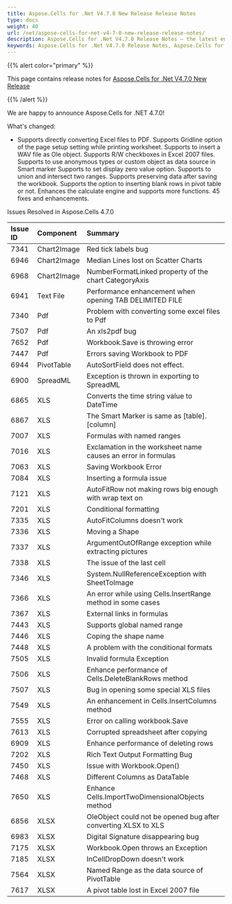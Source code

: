 ```yaml
---
title: Aspose.Cells for .Net V4.7.0 New Release Release Notes
type: docs
weight: 40
url: /net/aspose-cells-for-net-v4-7-0-new-release-release-notes/
description: Aspose.Cells for .Net V4.7.0 Release Notes – the latest enhancements, new features, and fixes.
keywords: Aspose.Cells for .Net V4.7.0 Release Notes, Aspose.Cells for .Net V4.7.0 updates and fixes
---
```


{{% alert color="primary" %}}

This page contains release notes for [Aspose.Cells for .Net V4.7.0 New Release](https://downloads.aspose.com/cells/net/new-releases/aspose.cells-for-.net-v4.7.0-new-release/)

{{% /alert %}}

We are happy to announce Aspose.Cells for .NET 4.7.0!

What's changed:

- Supports directly converting Excel files to PDF.
  Supports Gridline option of the page setup setting while printing worksheet.
  Supports to insert a WAV file as Ole object.
  Supports R/W checkboxes in Excel 2007 files.
  Supports to use anonymous types or custom object as data source in Smart marker
  Supports to set display zero value option.
  Supports to union and intersect two ranges.
  Supports preserving data after saving the workbook.
  Supports the option to inserting blank rows in pivot table or not.
  Enhances the calculate engine and supports more functions.
  45 fixes and enhancements.

Issues Resolved in Aspose.Cells 4.7.0

|**Issue ID** |**Component** |**Summary** |
| :- | :- | :- |
|7341 |Chart2Image |Red tick labels bug |
|6946 |Chart2Image |Median Lines lost on Scatter Charts |
|6968 |Chart2Image |NumberFormatLinked property of the chart CategoryAxis |
|6941 |Text File |Performance enhancement when opening TAB DELIMITED FILE |
|7340 |Pdf |Problem with converting some excel files to Pdf |
|7507 |Pdf |An xls2pdf bug |
|7652 |Pdf |Workbook.Save is throwing error |
|7447 |Pdf |Errors saving Workbook to PDF |
|6944 |PivotTable |AutoSortField does not effect. |
|6900 |SpreadML |Exception is thrown in exporting to SpreadML |
|6865 |XLS |Converts the time string value to DateTime |
|6867 |XLS |The Smart Marker is same as [table].[column]|
|7007 |XLS |Formulas with named ranges |
|7016 |XLS |Exclamation in the worksheet name causes an error in formulas |
|7063 |XLS |Saving Workbook Error |
|7084 |XLS |Inserting a formula issue |
|7121 |XLS |AutoFitRow not making rows big enough with wrap text on |
|7201 |XLS |Conditional formatting |
|7335 |XLS |AutoFitColumns doesn't work |
|7336 |XLS |Moving a Shape |
|7337 |XLS |ArgumentOutOfRange exception while extracting pictures |
|7338 |XLS |The issue of the last cell |
|7346 |XLS |System.NullReferenceException with SheetToImage |
|7366 |XLS |An error while using Cells.InsertRange method in some cases |
|7367 |XLS |External links in formulas |
|7443 |XLS |Supports global named range |
|7446 |XLS |Coping the shape name |
|7448 |XLS |A problem with the conditional formats |
|7505 |XLS |Invalid formula Exception |
|7506 |XLS |Enhance performance of Cells.DeleteBlankRows method |
|7507 |XLS |Bug in opening some special XLS files |
|7549 |XLS |An enhancement in Cells.InsertColumns method |
|7555 |XLS |Error on calling workbook.Save |
|7613 |XLS |Corrupted spreadsheet after copying |
|6909 |XLS |Enhance performance of deleting rows |
|7202 |XLS |Rich Text Output Formatting Bug |
|7450 |XLS |Issue with Workbook.Open() |
|7468 |XLS |Different Columns as DataTable |
|7650 |XLS |Enhance Cells.ImportTwoDimensionalObjects method |
|6856 |XLSX |OleObject could not be opened bug after converting XLSX to XLS |
|6983 |XLSX |Digital Signature disappearing bug |
|7175 |XLSX |Workbook.Open throws an Exception |
|7185 |XLSX |InCellDropDown doesn't work |
|7564 |XLSX |Named Range as the data source of PivotTable |
|7617 |XLSX |A pivot table lost in Excel 2007 file |
